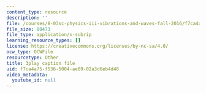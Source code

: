 ```yaml
---
content_type: resource
description: ''
file: /courses/8-03sc-physics-iii-vibrations-and-waves-fall-2016/f7ca4a75f5365004ae8902a3d6eb4d48_BX4QPdP7fT8.vtt
file_size: 80473
file_type: application/x-subrip
learning_resource_types: []
license: https://creativecommons.org/licenses/by-nc-sa/4.0/
ocw_type: OCWFile
resourcetype: Other
title: 3play caption file
uid: f7ca4a75-f536-5004-ae89-02a3d6eb4d48
video_metadata:
  youtube_id: null
---
```

